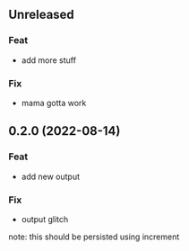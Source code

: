 ## Unreleased

### Feat

- add more stuff

### Fix

- mama gotta work

## 0.2.0 (2022-08-14)

### Feat

- add new output

### Fix

- output glitch

note: this should be persisted using increment
